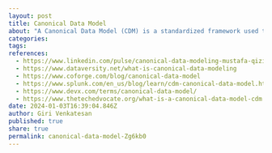 ```yaml
---
layout: post
title: Canonical Data Model
about: "A Canonical Data Model (CDM) is a standardized framework used to unify and streamline data integration among multiple systems within a business or organization. It serves as a common reference point and common language to bridge data inconsistencies and ensure seamless communication between different applications and databases. By simplifying data exchange and reducing data redundancy, the CDM enhances the efficiency, consistency, and maintainability of information systems."
categories:
tags:
references:
  - https://www.linkedin.com/pulse/canonical-data-modeling-mustafa-qizilbash-1c
  - https://www.dataversity.net/what-is-canonical-data-modeling
  - https://www.coforge.com/blog/canonical-data-model
  - https://www.splunk.com/en_us/blog/learn/cdm-canonical-data-model.html
  - https://www.devx.com/terms/canonical-data-model/
  - https://www.thetechedvocate.org/what-is-a-canonical-data-model-cdm
date: 2024-01-03T16:39:04.846Z
author: Giri Venkatesan
published: true
share: true
permalink: canonical-data-model-Zg6kb0
---
```

